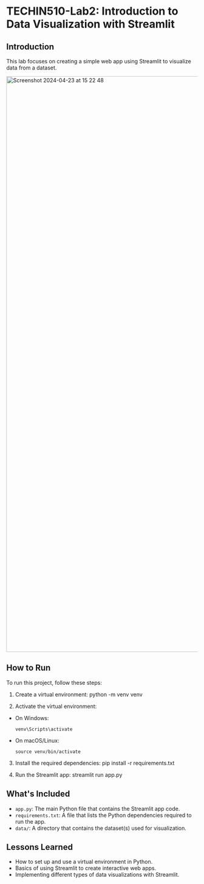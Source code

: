 # TECHIN510-Lab2: Introduction to Data Visualization with Streamlit

## Introduction

This lab focuses on creating a simple web app using Streamlit to visualize data from a dataset.

<img width="1512" alt="Screenshot 2024-04-23 at 15 22 48" src="https://github.com/FenglyuLiu/TECHIN510-Lab2/assets/88125716/d75e236c-6b50-41ad-b875-b40b9f55a3a3">



## How to Run

To run this project, follow these steps:

1. Create a virtual environment:
python -m venv venv

2. Activate the virtual environment:
- On Windows:
  ```
  venv\Scripts\activate
  ```
- On macOS/Linux:
  ```
  source venv/bin/activate
  ```

3. Install the required dependencies:
pip install -r requirements.txt

4. Run the Streamlit app:
streamlit run app.py

## What's Included

- `app.py`: The main Python file that contains the Streamlit app code.
- `requirements.txt`: A file that lists the Python dependencies required to run the app.
- `data/`: A directory that contains the dataset(s) used for visualization.

## Lessons Learned

- How to set up and use a virtual environment in Python.
- Basics of using Streamlit to create interactive web apps.
- Implementing different types of data visualizations with Streamlit.
